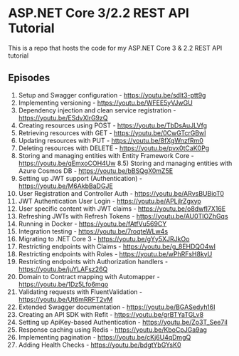 # ASP.NET Core 3/2.2 REST API Tutorial

This is a repo that hosts the code for my ASP.NET Core 3 & 2.2 REST API tutorial

## Episodes

1) Setup and Swagger configuration - https://youtu.be/sdlt3-ptt9g
2) Implementing versioning - https://youtu.be/WFEE5yVJwGU
3) Dependency injection and clean service registration - https://youtu.be/ESdvXlrG9zQ
4) Creating resources using POST - https://youtu.be/TbDsAuJLVfg
5) Retrieving resources with GET - https://youtu.be/0CwGTcrGBwI
6) Updating resources with PUT - https://youtu.be/8fXgWnzfRm0
7) Deleting resources with DELETE - https://youtu.be/pvx0tCaK0Pg
8) Storing and managing entities with Entity Framework Core - https://youtu.be/qEmxoCOH4Uw
8.5) Storing and managing entities with Azure Cosmos DB - https://youtu.be/bBSQgX0mZ5E
9) Setting up JWT support (Authentication) - https://youtu.be/M6AkbBaDGJE
10) User Registration and Controller Auth - https://youtu.be/ARvsBUBioT0
11) JWT Authentication User Login - https://youtu.be/APLjIrZgxyo
12) User specific content with JWT claims - https://youtu.be/o8dwfI7X16E
13) Refreshing JWTs with Refresh Tokens - https://youtu.be/AU0TIOZhGqs
14) Running in Docker - https://youtu.be/fAtfVu569CY
15) Integration testing - https://youtu.be/7roqteWLw4s
16) Migrating to .NET Core 3 - https://youtu.be/gYy5XJRJkOo
17) Restricting endpoints with Claims - https://youtu.be/g_8EHDQO4wI
18) Restricting endpoints with Roles - https://youtu.be/wPhRFsH8kyU
19) Restricting endpoints with Authorization handlers - https://youtu.be/juYLAFsz26Q
20) Domain to Contract mapping with Automapper - https://youtu.be/1Dz5Lfo6mqo
21) Validating requests with FluentValidation - https://youtu.be/Ut6mRRFT2vM
22) Extended Swagger documentation - https://youtu.be/BGASedyh16I
23) Creating an API SDK with Refit - https://youtu.be/grBTYaTGLv8
24) Setting up ApiKey-based Authentication - https://youtu.be/Zo3T_See7iI
25) Response caching using Redis - https://youtu.be/KboCpJGa9ag
26) Implementing pagination - https://youtu.be/cKj6U4qDmgQ
27) Adding Health Checks - https://youtu.be/bdgtYbGYsK0
